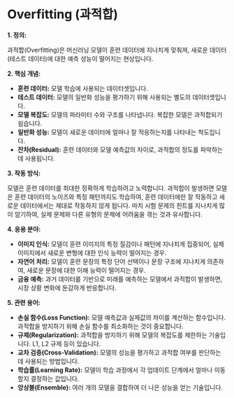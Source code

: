 # Overfitting (과적합)

**1. 정의:**

과적합(Overfitting)은 머신러닝 모델이 훈련 데이터에 지나치게 맞춰져, 새로운 데이터(테스트 데이터)에 대한 예측 성능이 떨어지는 현상입니다.

**2. 핵심 개념:**

*   **훈련 데이터:** 모델 학습에 사용되는 데이터셋입니다.
*   **테스트 데이터:** 모델의 일반화 성능을 평가하기 위해 사용되는 별도의 데이터셋입니다.
*   **모델 복잡도:** 모델의 파라미터 수와 구조를 나타냅니다. 복잡한 모델은 과적합되기 쉽습니다.
*   **일반화 성능:** 모델이 새로운 데이터에 얼마나 잘 적응하는지를 나타내는 척도입니다.
*   **잔차(Residual):** 훈련 데이터와 모델 예측값의 차이로, 과적합의 정도를 파악하는 데 사용됩니다.

**3. 작동 방식:**

모델은 훈련 데이터를 최대한 정확하게 학습하려고 노력합니다. 과적합이 발생하면 모델은 훈련 데이터의 노이즈와 특정 패턴까지도 학습하여, 훈련 데이터에만 잘 작동하고 새로운 데이터에서는 제대로 작동하지 않게 됩니다. 마치 시험 문제의 힌트를 지나치게 많이 암기하여, 실제 문제와 다른 유형의 문제에 어려움을 겪는 것과 유사합니다.

**4. 응용 분야:**

*   **이미지 인식:** 모델이 훈련 이미지의 특정 질감이나 패턴에 지나치게 집중되어, 실제 이미지에서 새로운 변형에 대한 인식 능력이 떨어지는 경우.
*   **자연어 처리:** 모델이 훈련 문장의 특정 단어 선택이나 문장 구조에 지나치게 의존하여, 새로운 문장에 대한 이해 능력이 떨어지는 경우.
*   **금융 예측:** 과거 데이터를 기반으로 미래를 예측하는 모델에서 과적합이 발생하면, 시장 상황 변화에 둔감하게 반응합니다.

**5. 관련 용어:**

*   **손실 함수(Loss Function):** 모델 예측값과 실제값의 차이를 계산하는 함수입니다. 과적합을 방지하기 위해 손실 함수를 최소화하는 것이 중요합니다.
*   **규제(Regularization):** 과적합을 방지하기 위해 모델의 복잡도를 제한하는 기술입니다. L1, L2 규제 등이 있습니다.
*   **교차 검증(Cross-Validation):** 모델의 성능을 평가하고 과적합 여부를 판단하는 데 사용되는 방법입니다.
*   **학습률(Learning Rate):** 모델이 학습 과정에서 각 업데이트 단계에서 얼마나 이동할지 결정하는 값입니다.
*   **앙상블(Ensemble):** 여러 개의 모델을 결합하여 더 나은 성능을 얻는 기술입니다.